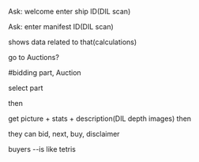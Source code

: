 Ask: welcome enter ship ID(DIL scan)

Ask: enter manifest ID(DIL scan)

shows data related to that(calculations)

go to Auctions?

#bidding part, Auction

select part

then

get picture + stats + description(DIL depth images)
then

they can bid, next, buy,
disclaimer

buyers
--is like tetris



